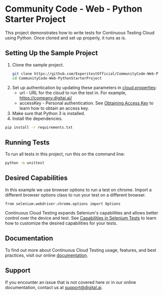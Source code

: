 # Community Code - Web - Python Starter Project
This project demonstrates how to write tests for Continuous Testing Cloud using Python. Once cloned and set up properly, it runs as is.

## Setting Up the Sample Project

1. Clone the sample project.
    ```bash
    git clone https://github.com/ExperitestOfficial/CommunityCode-Web-PythonStarterProject
    cd CommunityCode-Web-PythonStarterProject
    ```
1. Set up authentication by updating these  parameters in [cloud.properties](cloud.properties):
    * url - URL for the cloud to run the test in. For example, https://company.digitai.ai/
    * accessKey -  Personal authentication. See [Obtaining Access Key](https://docs.experitest.com/pages/viewpage.action?pageId=52593435) to learn how to obtain an access key.
1. Make sure that Python 3 is installed.
1. Install the dependencies.
```bash
pip install -r requirements.txt
```

## Running Tests
To run all tests in this project, run this on the command line: 

```bash
python -m unittest
```

## Desired Capabilities
In this example we use browser options to run a test on chrome. Import a different browser options class to run your test on a different browser.

```
from selenium.webdriver.chrome.options import Options
```

Continuous Cloud Testing expands Selenium's capabilities and allows better control over the device and test.
See [Capabilities in Selenium Tests](https://docs.experitest.com/display/TE/Capabilities+In+Selenium+Tests) to learn how to customize the desired capabilities for your tests.

## Documentation
To find out more about Continuous Cloud Testing usage, features, and best practices, visit our online [documentation](https://docs.experitest.com/display/TE/Test+Execution+Home).

## Support
If you encounter an issue that is not covered here or in our online documentation, contact us at [support@digital.ai](mailto:support@digital.ai).
